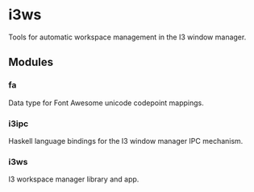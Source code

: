 # i3ws

Tools for automatic workspace management in the I3 window manager.

## Modules

### fa

Data type for Font Awesome unicode codepoint mappings.

### i3ipc

Haskell language bindings for the I3 window manager IPC mechanism.

### i3ws

I3 workspace manager library and app.
